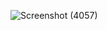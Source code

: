 ![Screenshot (4057)](https://user-images.githubusercontent.com/107871742/185858291-3ec46060-7c4f-4d92-b880-fb546c2d8db0.png)
